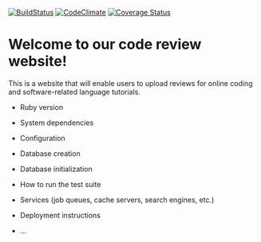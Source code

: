 [![BuildStatus](https://travis-ci.org/JoshuaFields/code-review-site.svg?branch=master)](https://travis-ci.org/JoshuaFields/code-review-site) [![CodeClimate](https://codeclimate.com/github/JoshuaFields/code-review-site.png)](https://codeclimate.com/github/JoshuaFields/code-review-site)
[![Coverage Status](https://coveralls.io/repos/JoshuaFields/code-review-site/badge.svg?branch=master)](https://coveralls.io/r/JoshuaFields/code-review-site?branch=master)

# Welcome to our code review website!

This is a website that will enable users to upload reviews for online coding and software-related language tutorials.

* Ruby version

* System dependencies

* Configuration

* Database creation

* Database initialization

* How to run the test suite

* Services (job queues, cache servers, search engines, etc.)

* Deployment instructions

* ...
